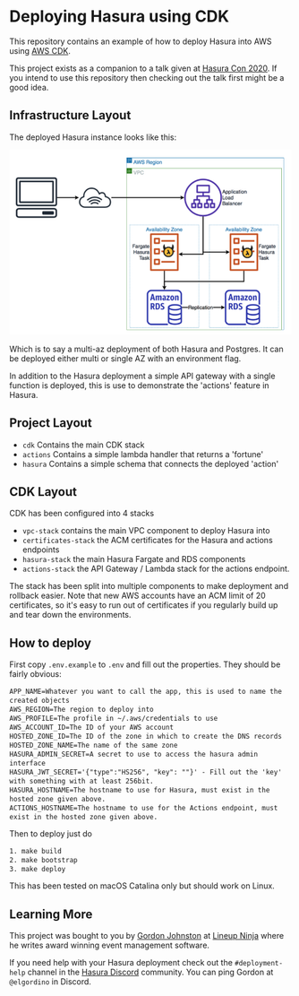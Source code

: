 # Deploying Hasura using CDK

This repository contains an example of how to deploy Hasura into AWS using [AWS CDK](https://aws.amazon.com/cdk/).

This project exists as a companion to a talk given at [Hasura Con 2020](https://hasura.io/events/hasura-con-2020/talks/how-to-deploy-hasura-on-aws-using-a-language-you-already-know/). If you intend to use this repository then checking out the talk first might be a good idea.

## Infrastructure Layout

The deployed Hasura instance looks like this:

![Architecture](high-level-design.png)

Which is to say a multi-az deployment of both Hasura and Postgres. It can be deployed either multi or single AZ with an environment flag.

In addition to the Hasura deployment a simple API gateway with a single function is deployed, this is use to demonstrate the 'actions' feature in Hasura.

## Project Layout

* `cdk` Contains the main CDK stack
* `actions` Contains a simple lambda handler that returns a 'fortune'
*  `hasura` Contains a simple schema that connects the deployed 'action'

## CDK Layout

CDK has been configured into 4 stacks

* `vpc-stack` contains the main VPC component to deploy Hasura into
* `certificates-stack` the ACM certificates for the Hasura and actions endpoints
* `hasura-stack` the main Hasura Fargate and RDS components
* `actions-stack` the API Gateway / Lambda stack for the actions endpoint.

The stack has been split into multiple components to make deployment and rollback easier. Note that new AWS accounts have an ACM limit of 20 certificates, so it's easy to run out of certificates if you regularly build up and tear down the environments.

## How to deploy

First copy `.env.example` to `.env` and fill out the properties. They should be fairly obvious:

```
APP_NAME=Whatever you want to call the app, this is used to name the created objects
AWS_REGION=The region to deploy into
AWS_PROFILE=The profile in ~/.aws/credentials to use
AWS_ACCOUNT_ID=The ID of your AWS account
HOSTED_ZONE_ID=The ID of the zone in which to create the DNS records
HOSTED_ZONE_NAME=The name of the same zone
HASURA_ADMIN_SECRET=A secret to use to access the hasura admin interface
HASURA_JWT_SECRET='{"type":"HS256", "key": ""}' - Fill out the 'key' with something with at least 256bit.
HASURA_HOSTNAME=The hostname to use for Hasura, must exist in the hosted zone given above.
ACTIONS_HOSTNAME=The hostname to use for the Actions endpoint, must exist in the hosted zone given above.
```

Then to deploy just do

    1. make build
    2. make bootstrap
    3. make deploy

This has been tested on macOS Catalina only but should work on Linux.


## Learning More

This project was bought to you by [Gordon Johnston](https://twitter.com/gordonj) at [Lineup Ninja](https://lineup.ninja) where he writes award winning event management software.

If you need help with your Hasura deployment check out the `#deployment-help` channel in the [Hasura Discord](https://hasura.io/community/#discord) community. You can ping Gordon at `@elgordino` in Discord.
